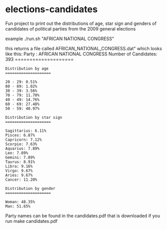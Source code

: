 elections-candidates
====================

Fun project to print out the distributions of age, star sign and genders of candidates of political parties from the 2009 general elections

example 
    ./run.sh "AFRICAN NATIONAL CONGRESS"

this returns a file called AFRICAN_NATIONAL_CONGRESS.dat" which looks like this:
    Party : AFRICAN NATIONAL CONGRESS
    Number of Candidates: 393
    ====================


    Distribution by age
    ====================

    20 - 29: 0.51%
    80 - 89: 1.02%
    30 - 39: 3.56%
    70 - 79: 11.70%
    40 - 49: 14.76%
    60 - 69: 27.48%
    50 - 59: 40.97%

    Distribution by star sign
    ====================

    Sagittarius: 6.11%
    Pisces: 6.87%
    Capricorn: 7.12%
    Scorpio: 7.63%
    Aquarius: 7.89%
    Leo: 7.89%
    Gemini: 7.89%
    Taurus: 8.91%
    Libra: 9.16%
    Virgo: 9.67%
    Aries: 9.67%
    Cancer: 11.20%

    Distribution by gender
    ====================

    Woman: 48.35%
    Man: 51.65%

Party names can be found in the candidates.pdf that is downloaded if you run
    make candidates.pdf
